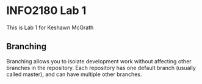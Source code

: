 # INFO2180 Lab 1

This is Lab 1 for Keshawn McGrath

## Branching

Branching allows you to isolate development work without
affecting other branches in the repository. Each repository
has one default branch (usually called master), and can have
multiple other branches.